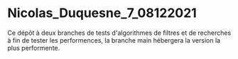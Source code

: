 # Nicolas_Duquesne_7_08122021
Ce dépôt à deux branches de tests d'algorithmes de filtres et de recherches à fin de tester les performences, la branche main hébergera la version la plus performente.
